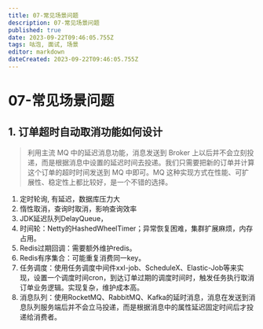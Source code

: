 ```yaml
---
title: 07-常见场景问题
description: 07-常见场景问题
published: true
date: 2023-09-22T09:46:05.755Z
tags: 咕泡, 面试, 场景
editor: markdown
dateCreated: 2023-09-22T09:46:05.755Z
---
```


# 07-常见场景问题

## 1. 订单超时自动取消功能如何设计
> 利用主流 MQ 中的延迟消息功能，消息发送到 Broker 上以后并不会立刻投递，而是根据消息中设置的延迟时间去投递。我们只需要把新的订单并计算这个订单的超时时间发送到 MQ 中即可。MQ 这种实现方式在性能、可扩展性、稳定性上都比较好，是一个不错的选择。
1. 定时轮询, 有延迟，数据库压力大
2. 惰性取消，查询时取消，影响查询效率
3. JDK延迟队列DelayQueue，
4. 时间轮：Netty的HashedWheelTimer；异常恢复困难，集群扩展麻烦，内存占用。
5. Redis过期回调：需要额外维护redis。
6. Redis有序集合：可能重复消费同一key。
7. 任务调度：使用任务调度中间件xxl-job、ScheduleX、Elastic-Job等来实现，设置一个调度时间cron，到达订单过期的调度时间时，触发任务执行取消订单业务逻辑。实现复杂，维护成本高。
8. 消息队列：使用RocketMQ、RabbitMQ、Kafka的延时消息，消息在发送到消息队列服务端后并不会立马投递，而是根据消息中的属性延迟固定时间后才投递给消费者。